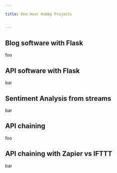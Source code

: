 ```yaml
---

title: One Hour Hobby Projects


---
```


## Blog software with Flask

foo

## API software with Flask

bar

## Sentiment Analysis from streams

bar

## API chaining

foo


## API chaining with Zapier vs IFTTT

bar







